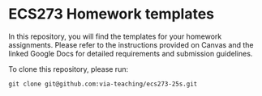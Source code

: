 # ECS273 Homework templates
In this repository, you will find the templates for your homework assignments.
Please refer to the instructions provided on Canvas and the linked Google Docs for detailed requirements and submission guidelines.

To clone this repository, please run:
```
git clone git@github.com:via-teaching/ecs273-25s.git
```
